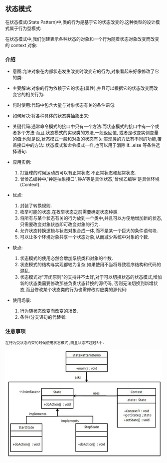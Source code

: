 ## 状态模式
在状态模式(State Pattern)中,类的行为是基于它的状态改变的.这种类型的设计模式属于行为型模式:

在状态模式中,我们创建表示各种状态的对象和一个行为随着状态对象改变而改变的 context 对象:

### 介绍
- 意图:允许对象在内部状态发生改变时改变它的行为,对象看起来好像修改了它的类:

- 主要解决:对象的行为依赖于它的状态(属性),并且可以根据它的状态改变而改变它的相关行为:

- 何时使用:代码中包含大量与对象状态有关的条件语句:

- 如何解决:将各种具体的状态类抽象出来:

- 关键代码:通常命令模式的接口中只有一个方法:而状态模式的接口中有一个或者多个方法:而且,状态模式的实现类的方法,一般返回值,
或者是改变实例变量的值:也就是说,状态模式一般和对象的状态有关:实现类的方法有不同的功能,覆盖接口中的方法:
状态模式和命令模式一样,也可以用于消除 if...else 等条件选择语句:

- 应用实例:
    1. 打篮球的时候运动员可以有正常状态 不正常状态和超常状态.
    2. 曾侯乙编钟中,'钟是抽象接口','钟A'等是具体状态,'曾侯乙编钟'是具体环境(Context).

- 优点:
    1. 封装了转换规则.
    2. 枚举可能的状态,在枚举状态之前需要确定状态种类.
    3. 将所有与某个状态有关的行为放到一个类中,并且可以方便地增加新的状态,只需要改变对象状态即可改变对象的行为.
    4. 允许状态转换逻辑与状态对象合成一体,而不是某一个巨大的条件语句块.
    5. 可以让多个环境对象共享一个状态对象,从而减少系统中对象的个数.

- 缺点:
    1. 状态模式的使用必然会增加系统类和对象的个数.
    2. 状态模式的结构与实现都较为复杂,如果使用不当将导致程序结构和代码的混乱.
    3. 状态模式对"开闭原则"的支持并不太好,对于可以切换状态的状态模式,增加新的状态类需要修改那些负责状态转换的源代码,
    否则无法切换到新增状态,而且修改某个状态类的行为也需修改对应类的源代码:

- 使用场景:
    1. 行为随状态改变而改变的场景.
    2. 条件/分支语句的代替者:

### 注意事项
    在行为受状态约束的时候使用状态模式,而且状态不超过5个.

![状态模式](../img/state_pattern_uml_diagram.png)
